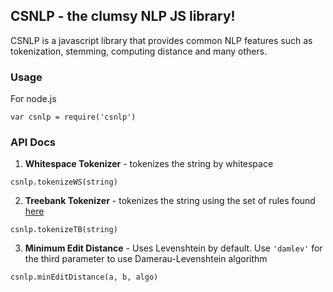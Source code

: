 ## CSNLP - the clumsy NLP JS library!

CSNLP is a javascript library that provides common NLP features such as tokenization, stemming, computing distance and many others.

### Usage

For node.js

<code>var csnlp = require('csnlp')</code>

### API Docs

1. <b>Whitespace Tokenizer</b> - tokenizes the string by whitespace

  <code>csnlp.tokenizeWS(string)</code>

2. <b>Treebank Tokenizer</b> - tokenizes the string using the set of rules found [here](https://www.cis.upenn.edu/~treebank/tokenization.html)

  <code>csnlp.tokenizeTB(string)</code>

3. <b>Minimum Edit Distance</b> - Uses Levenshtein by default. Use <code>'damlev'</code> for the third parameter to use Damerau-Levenshtein algorithm

  <code>csnlp.minEditDistance(a, b, algo)</code>
